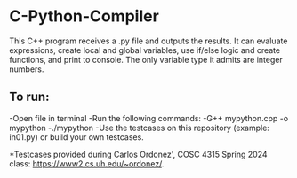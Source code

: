 # C-Python-Compiler
This C++ program receives a .py file and outputs the results. It can evaluate expressions, create local and global variables, use if/else logic and create functions, and print to console. The only variable type it admits are integer numbers.

## To run:
-Open file in terminal
-Run the following commands:
  -G++ mypython.cpp -o mypython
  -./mypython <name of python file>
-Use the testcases on this repository (example: in01.py) or build your own testcases.

*Testcases provided during Carlos Ordonez', COSC 4315 Spring 2024 class: https://www2.cs.uh.edu/~ordonez/.
